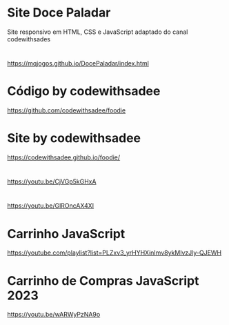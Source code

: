 # Site Doce Paladar
Site responsivo em HTML, CSS e JavaScript adaptado
do canal codewithsades
#
https://mqjogos.github.io/DocePaladar/index.html
#
# Código by codewithsadee
https://github.com/codewithsadee/foodie
#
# Site by codewithsadee
https://codewithsadee.github.io/foodie/
#

https://youtu.be/CjVGp5kGHxA

#

https://youtu.be/GlROncAX4XI
#
# Carrinho JavaScript
https://youtube.com/playlist?list=PLZxv3_yrHYHXinImv8ykMlvzJly-QJEWH
# Carrinho de Compras JavaScript 2023
https://youtu.be/wARWyPzNA9o
#
#

